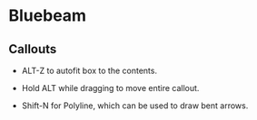 # Bluebeam

## Callouts

- ALT-Z to autofit box to the contents.
- Hold ALT while dragging to move entire callout.

- Shift-N for Polyline, which can be used to draw bent arrows.
